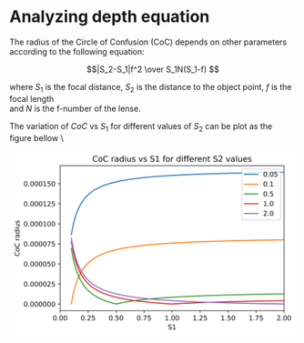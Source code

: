 # Analyzing depth equation 

The radius of the Circle of Confusion (CoC) depends on other parameters according to the following equation:


$$|S_2-S_1|f^2 \over S_1N(S_1-f) $$

where $S_1$ is the focal distance, $S_2$ is the distance to the object point, $f$ is the focal length \
and $N$ is the f-number of the lense.

The variation of $CoC$ vs $S_1$ for different values of $S_2$ can be plot as the figure bellow \

![alt text](Coc-vs-s1.png)

